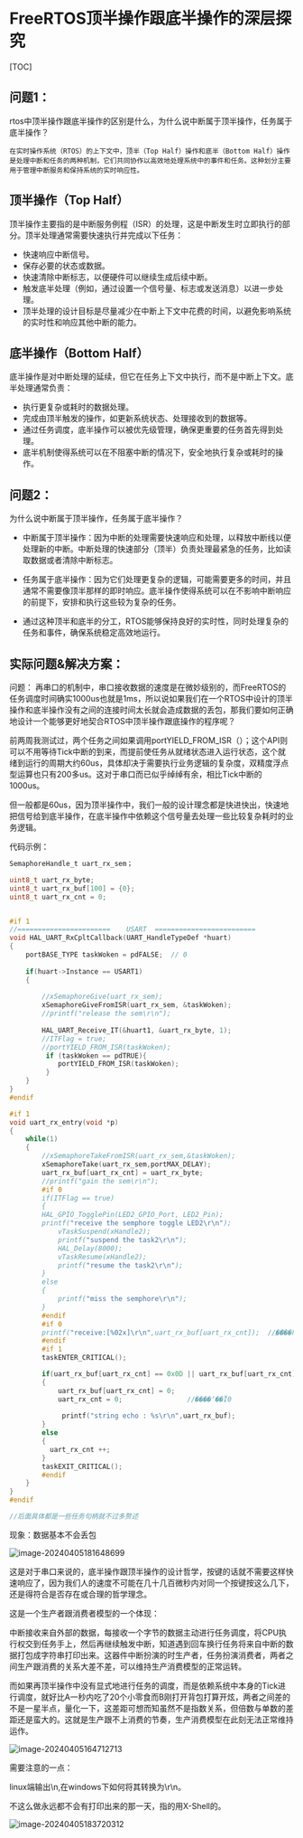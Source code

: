 # FreeRTOS顶半操作跟底半操作的深层探究

[TOC]

## 问题1：

rtos中顶半操作跟底半操作的区别是什么，为什么说中断属于顶半操作，任务属于底半操作？

```ABAP
在实时操作系统（RTOS）的上下文中，顶半（Top Half）操作和底半（Bottom Half）操作是处理中断和任务的两种机制，它们共同协作以高效地处理系统中的事件和任务。这种划分主要用于管理中断服务和保持系统的实时响应性。
```

## 顶半操作（Top Half）


顶半操作主要指的是中断服务例程（ISR）的处理，这是中断发生时立即执行的部分。顶半处理通常需要快速执行并完成以下任务：

- 快速响应中断信号。
- 保存必要的状态或数据。
- 快速清除中断标志，以便硬件可以继续生成后续中断。
- 触发底半处理（例如，通过设置一个信号量、标志或发送消息）以进一步处理。
- 顶半处理的设计目标是尽量减少在中断上下文中花费的时间，以避免影响系统的实时性和响应其他中断的能力。



## 底半操作（Bottom Half）

底半操作是对中断处理的延续，但它在任务上下文中执行，而不是中断上下文。底半处理通常负责：

- 执行更复杂或耗时的数据处理。
- 完成由顶半触发的操作，如更新系统状态、处理接收到的数据等。
- 通过任务调度，底半操作可以被优先级管理，确保更重要的任务首先得到处理。
- 底半机制使得系统可以在不阻塞中断的情况下，安全地执行复杂或耗时的操作。



## 问题2：

为什么说中断属于顶半操作，任务属于底半操作？

- 中断属于顶半操作：因为中断的处理需要快速响应和处理，以释放中断线以便处理新的中断。中断处理的快速部分（顶半）负责处理最紧急的任务，比如读取数据或者清除中断标志。

- 任务属于底半操作：因为它们处理更复杂的逻辑，可能需要更多的时间，并且通常不需要像顶半那样的即时响应。底半操作使得系统可以在不影响中断响应的前提下，安排和执行这些较为复杂的任务。
- 通过这种顶半和底半的分工，RTOS能够保持良好的实时性，同时处理复杂的任务和事件，确保系统稳定高效地运行。



## 实际问题&解决方案：

问题： 再串口的机制中，串口接收数据的速度是在微妙级别的，而FreeRTOS的任务调度时间确实1000us也就是1ms，所以说如果我们在一个RTOS中设计的顶半操作和底半操作没有之间的连接时间太长就会造成数据的丢包，那我们要如何正确地设计一个能够更好地契合RTOS中顶半操作跟底操作的程序呢？

前两周我测试过，两个任务之间如果调用portYIELD_FROM_ISR（）；这个API则可以不用等待Tick中断的到来，而提前使任务从就绪状态进入运行状态，这个就绪到运行的周期大约60us，具体却决于需要执行业务逻辑的复杂度，双精度浮点型运算也只有200多us。这对于串口而已似乎绰绰有余，相比Tick中断的1000us。

但一般都是60us，因为顶半操作中，我们一般的设计理念都是快进快出，快速地把信号给到底半操作，在底半操作中依赖这个信号量去处理一些比较复杂耗时的业务逻辑。

代码示例：

```c
SemaphoreHandle_t uart_rx_sem；

uint8_t uart_rx_byte;
uint8_t uart_rx_buf[100] = {0};
uint8_t uart_rx_cnt = 0;


#if 1
//=======================    USART  =========================
void HAL_UART_RxCpltCallback(UART_HandleTypeDef *huart)
{
	portBASE_TYPE taskWoken = pdFALSE;  // 0
	
	if(huart->Instance == USART1)
	{	
		
		//xSemaphoreGive(uart_rx_sem);
		xSemaphoreGiveFromISR(uart_rx_sem, &taskWoken);
		//printf("release the sem\r\n");
		
		HAL_UART_Receive_IT(&huart1, &uart_rx_byte, 1);
		//ITFlag = true;
		//portYIELD_FROM_ISR(taskWoken);	
		 if (taskWoken == pdTRUE){
		 	portYIELD_FROM_ISR(taskWoken);
		 }
	}
}
#endif

#if 1
void uart_rx_entry(void *p)
{
	while(1)
	{
		//xSemaphoreTakeFromISR(uart_rx_sem,&taskWoken);
		xSemaphoreTake(uart_rx_sem,portMAX_DELAY);
		uart_rx_buf[uart_rx_cnt] = uart_rx_byte;
		//printf("gain the sem\r\n");
		#if 0
		if(ITFlag == true)
		{
		HAL_GPIO_TogglePin(LED2_GPIO_Port, LED2_Pin);
		printf("receive the semphore toggle LED2\r\n");
			vTaskSuspend(xHandle2);
			printf("suspend the task2\r\n");
			HAL_Delay(8000);
			vTaskResume(xHandle2);
			printf("resume the task2\r\n");
		}
		else
		{
			printf("miss the semphore\r\n");
		}
		#endif
		#if 0
		printf("receive:[%02x]\r\n",uart_rx_buf[uart_rx_cnt]);	//ֻ�ܽ���һ���ֽ�
		#endif
		#if 1
		taskENTER_CRITICAL();

		if(uart_rx_buf[uart_rx_cnt] == 0x0D || uart_rx_buf[uart_rx_cnt] == 0x0A)
		{
			uart_rx_buf[uart_rx_cnt] = 0;	
			uart_rx_cnt = 0;				//����ʼ��Ϊ0
			
			 printf("string echo : %s\r\n",uart_rx_buf);
		}
		else
		{
		  uart_rx_cnt ++;
		}
		taskEXIT_CRITICAL();
		#endif
	}
}
#endif

//后面具体都是一些任务句柄就不过多赘述
```

现象：数据基本不会丢包

![image-20240405181648699](https://zdh934.oss-cn-shenzhen.aliyuncs.com/PigGo/202404051816777.png)



这是对于串口来说的，底半操作跟顶半操作的设计哲学，按键的话就不需要这样快速响应了，因为我们人的速度不可能在几十几百微秒内对同一个按键按这么几下，还是得符合是否存在或合理的哲学理念。

这是一个生产者跟消费者模型的一个体现：

中断接收来自外部的数据，每接收一个字节的数据主动进行任务调度，将CPU执行权交到任务手上，然后再继续触发中断，知道遇到回车换行任务将来自中断的数据打包成字符串打印出来。这器件中断扮演的时生产者，任务扮演消费者，两者之间生产跟消费的关系大差不差，可以维持生产消费模型的正常运转。

而如果再顶半操作中没有显式地进行任务的调度，而是依赖系统中本身的Tick进行调度，就好比A一秒内吃了20个小零食而B刚打开背包打算开炫，两者之间差的不是一星半点，量化一下，这差距可想而知虽然不是指数关系，但倍数与单数的差距还是蛮大的。这就是生产跟不上消费的节奏，生产消费模型在此刻无法正常维持运作。

![image-20240405164712713](https://zdh934.oss-cn-shenzhen.aliyuncs.com/PigGo/202404051818492.png)



需要注意的一点：

linux端输出\n,在windows下如何将其转换为\r\n。

不这么做永远都不会有打印出来的那一天，指的用X-Shell的。

![image-20240405183720312](https://zdh934.oss-cn-shenzhen.aliyuncs.com/PigGo/202404051837390.png)





























